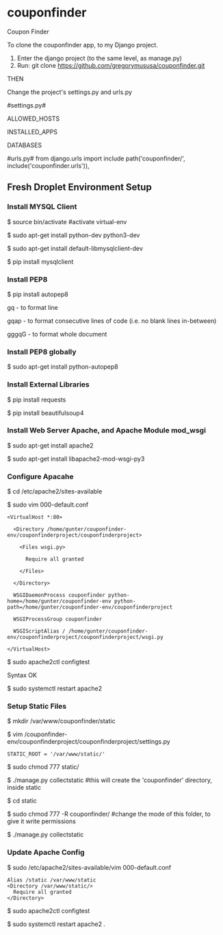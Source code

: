 # couponfinder
Coupon Finder


To clone the couponfinder app, to my Django project.
1. Enter the django project (to the same level, as manage.py)
2. Run: git clone https://github.com/gregorymususa/couponfinder.git

THEN

Change the project's settings.py and urls.py

#settings.py#

ALLOWED_HOSTS

INSTALLED_APPS

DATABASES

#urls.py#
from django.urls import include
path('couponfinder/', include('couponfinder.urls')),


## Fresh Droplet Environment Setup
### Install MYSQL Client
$ source bin/activate #activate virtual-env

$ sudo apt-get install python-dev python3-dev

$ sudo apt-get install default-libmysqlclient-dev

$ pip install mysqlclient

### Install PEP8
$ pip install autopep8

gq    - to format line

gqap  - to format consecutive lines of code (i.e. no blank lines in-between)

gggqG - to format whole document

### Install PEP8 globally
$ sudo apt-get install python-autopep8

### Install External Libraries
$ pip install requests

$ pip install beautifulsoup4

### Install Web Server Apache, and Apache Module mod_wsgi
$ sudo apt-get install apache2

$ sudo apt-get install libapache2-mod-wsgi-py3

### Configure Apacahe
$ cd /etc/apache2/sites-available

$ sudo vim 000-default.conf

```
<VirtualHost *:80>
  
  <Directory /home/gunter/couponfinder-env/couponfinderproject/couponfinderproject>

    <Files wsgi.py>
      
      Require all granted
    
    </Files>

  </Directory>

  WSGIDaemonProcess couponfinder python-home=/home/gunter/couponfinder-env python-path=/home/gunter/couponfinder-env/couponfinderproject
  
  WSGIProcessGroup couponfinder
  
  WSGIScriptAlias / /home/gunter/couponfinder-env/couponfinderproject/couponfinderproject/wsgi.py

</VirtualHost>
```

$ sudo apache2ctl configtest

Syntax OK

$ sudo systemctl restart apache2

### Setup Static Files
$ mkdir /var/www/couponfinder/static

$ vim /couponfinder-env/couponfinderproject/couponfinderproject/settings.py

```
STATIC_ROOT = '/var/www/static/'
```

$ sudo chmod 777 static/

$ ./manage.py collectstatic #this will create the 'couponfinder' directory, inside static

$ cd static

$ sudo chmod 777 -R couponfinder/ #change the mode of this folder, to give it write permissions

$ ./manage.py collectstatic


### Update Apache Config
$ sudo /etc/apache2/sites-available/vim 000-default.conf

```
Alias /static /var/www/static
<Directory /var/www/static/>
  Require all granted
</Directory>
```

$ sudo apache2ctl configtest

$ sudo systemctl restart apache2
.
